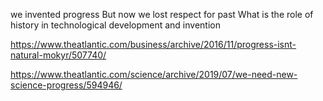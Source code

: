 we invented progress
But now we lost respect for past
What is the role of history in technological development and invention

https://www.theatlantic.com/business/archive/2016/11/progress-isnt-natural-mokyr/507740/

https://www.theatlantic.com/science/archive/2019/07/we-need-new-science-progress/594946/
